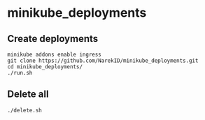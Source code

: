 # minikube_deployments
## Create deployments
```
minikube addons enable ingress
git clone https://github.com/NarekID/minikube_deployments.git
cd minikube_deployments/
./run.sh
```
## Delete all
```
./delete.sh
```
